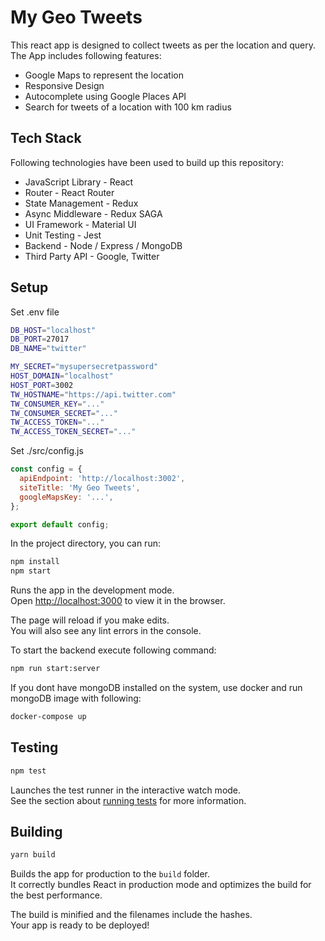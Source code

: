# My Geo Tweets

This react app is designed to collect tweets as per the location and query. The App includes following features:

- Google Maps to represent the location
- Responsive Design
- Autocomplete using Google Places API
- Search for tweets of a location with 100 km radius

## Tech Stack
Following technologies have been used to build up this repository:

- JavaScript Library - React
- Router - React Router
- State Management - Redux
- Async Middleware - Redux SAGA
- UI Framework - Material UI
- Unit Testing - Jest
- Backend - Node / Express / MongoDB
- Third Party API - Google, Twitter

## Setup
Set .env file
```sh
DB_HOST="localhost"
DB_PORT=27017
DB_NAME="twitter"

MY_SECRET="mysupersecretpassword"
HOST_DOMAIN="localhost"
HOST_PORT=3002
TW_HOSTNAME="https://api.twitter.com"
TW_CONSUMER_KEY="..."
TW_CONSUMER_SECRET="..."
TW_ACCESS_TOKEN="..."
TW_ACCESS_TOKEN_SECRET="..."
```

Set ./src/config.js
```js
const config = {
  apiEndpoint: 'http://localhost:3002',
  siteTitle: 'My Geo Tweets',
  googleMapsKey: '...',
};

export default config;

```

In the project directory, you can run:

```sh
npm install
npm start
```

Runs the app in the development mode.<br />
Open [http://localhost:3000](http://localhost:3000) to view it in the browser.

The page will reload if you make edits.<br />
You will also see any lint errors in the console.

To start the backend execute following command:
```sh
npm run start:server
```

If you dont have mongoDB installed on the system, use docker and run mongoDB image with following:
```sh
docker-compose up
```

## Testing

```sh
npm test
```

Launches the test runner in the interactive watch mode.<br />
See the section about [running tests](https://facebook.github.io/create-react-app/docs/running-tests) for more information.

## Building
```sh
yarn build
```

Builds the app for production to the `build` folder.<br />
It correctly bundles React in production mode and optimizes the build for the best performance.

The build is minified and the filenames include the hashes.<br />
Your app is ready to be deployed!